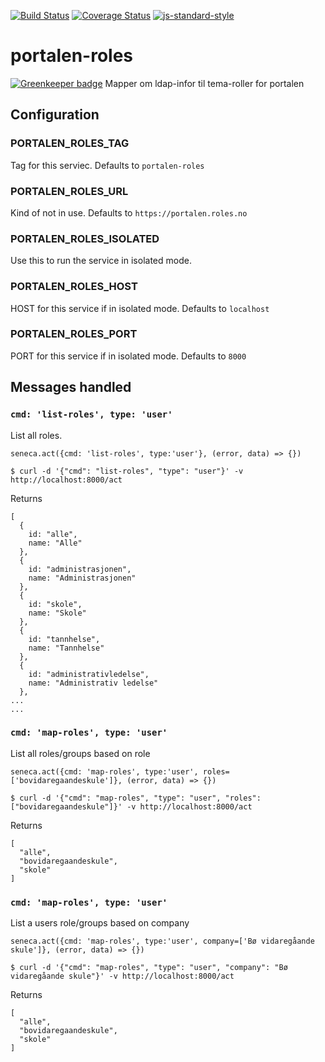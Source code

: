 [![Build Status](https://travis-ci.org/telemark/portalen-roles.svg?branch=master)](https://travis-ci.org/telemark/portalen-roles)
[![Coverage Status](https://coveralls.io/repos/telemark/portalen-roles/badge.svg?branch=master&service=github)](https://coveralls.io/github/telemark/portalen-roles?branch=master)
[![js-standard-style](https://img.shields.io/badge/code%20style-standard-brightgreen.svg?style=flat)](https://github.com/feross/standard)
# portalen-roles

[![Greenkeeper badge](https://badges.greenkeeper.io/telemark/portalen-roles.svg)](https://greenkeeper.io/)
Mapper om ldap-infor til tema-roller for portalen

## Configuration

### PORTALEN_ROLES_TAG
Tag for this serviec. Defaults to ```portalen-roles```

### PORTALEN_ROLES_URL
Kind of not in use. Defaults to ```https://portalen.roles.no```

### PORTALEN_ROLES_ISOLATED
Use this to run the service in isolated mode.

### PORTALEN_ROLES_HOST
HOST for this service if in isolated mode. Defaults to ```localhost```

### PORTALEN_ROLES_PORT
PORT for this service if in isolated mode. Defaults to ```8000```

## Messages handled

### ```cmd: 'list-roles', type: 'user'```

List all roles.

```
seneca.act({cmd: 'list-roles', type:'user'}, (error, data) => {})
```

```
$ curl -d '{"cmd": "list-roles", "type": "user"}' -v http://localhost:8000/act
```

Returns

```
[
  {
    id: "alle",
    name: "Alle"
  },
  {
    id: "administrasjonen",
    name: "Administrasjonen"
  },
  {
    id: "skole",
    name: "Skole"
  },
  {
    id: "tannhelse",
    name: "Tannhelse"
  },
  {
    id: "administrativledelse",
    name: "Administrativ ledelse"
  },
...
...
```

### ```cmd: 'map-roles', type: 'user'```

List all roles/groups based on role

```
seneca.act({cmd: 'map-roles', type:'user', roles=['bovidaregaandeskule']}, (error, data) => {})
```

```
$ curl -d '{"cmd": "map-roles", "type": "user", "roles": ["bovidaregaandeskule"]}' -v http://localhost:8000/act
```

Returns

```
[
  "alle",
  "bovidaregaandeskule",
  "skole"
]
```

### ```cmd: 'map-roles', type: 'user'```

List a users role/groups based on company

```
seneca.act({cmd: 'map-roles', type:'user', company=['Bø vidaregåande skule']}, (error, data) => {})
```

```
$ curl -d '{"cmd": "map-roles", "type": "user", "company": "Bø vidaregåande skule"}' -v http://localhost:8000/act
```

Returns

```
[
  "alle",
  "bovidaregaandeskule",
  "skole"
]
```